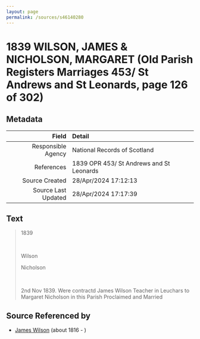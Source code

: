 ```yaml
---
layout: page
permalink: /sources/s46140280
---
```


# 1839 WILSON, JAMES & NICHOLSON, MARGARET (Old Parish Registers Marriages 453/ St Andrews and St Leonards, page 126 of 302)

## Metadata
Field | Detail
---:|:---
Responsible Agency | National Records of Scotland
References | 1839 OPR 453/ St Andrews and St Leonards
Source Created | 28/Apr/2024 17:12:13
Source Last Updated | 28/Apr/2024 17:17:39

## Text

> 1839
>
> <br/>
>
> Wilson
>
> Nicholson
>
> <br/>
>
> 2nd Nov 1839. Were contractd James Wilson Teacher in Leuchars to Margaret Nicholson in this Parish Proclaimed and Married
>

## Source Referenced by

* [James Wilson](../people/@98356536@-james-wilson-b1816-d.md) (about 1816 - )
